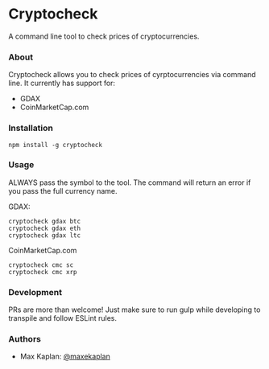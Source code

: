 # Cryptocheck

A command line tool to check prices of cryptocurrencies.

### About

Cryptocheck allows you to check prices of cyrptocurrencies via command line. It currently has support for:

* GDAX
* CoinMarketCap.com

### Installation

```
npm install -g cryptocheck
```

### Usage

ALWAYS pass the symbol to the tool. The command will return an error if you pass the full currency name.

GDAX:

```
cryptocheck gdax btc
cryptocheck gdax eth
cryptocheck gdax ltc
```

CoinMarketCap.com
```
cryptocheck cmc sc
cryptocheck cmc xrp
```

### Development

PRs are more than welcome! Just make sure to run gulp while developing to transpile and follow ESLint rules.

### Authors

- Max Kaplan: [@maxekaplan](https://twitter.com/maxekaplan)
